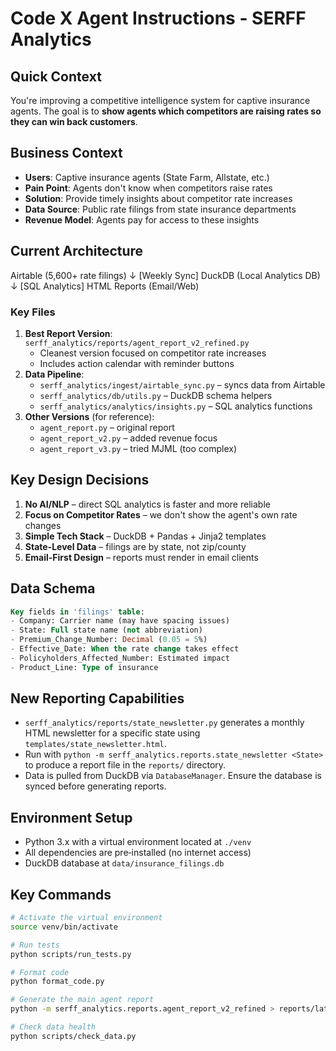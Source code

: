 # Code X Agent Instructions - SERFF Analytics

## Quick Context
You're improving a competitive intelligence system for captive insurance agents. The goal is to **show agents which competitors are raising rates so they can win back customers**.

## Business Context
- **Users**: Captive insurance agents (State Farm, Allstate, etc.)
- **Pain Point**: Agents don't know when competitors raise rates
- **Solution**: Provide timely insights about competitor rate increases
- **Data Source**: Public rate filings from state insurance departments
- **Revenue Model**: Agents pay for access to these insights

## Current Architecture
Airtable (5,600+ rate filings)
↓ [Weekly Sync]
DuckDB (Local Analytics DB)
↓ [SQL Analytics]
HTML Reports (Email/Web)

### Key Files
1. **Best Report Version**: `serff_analytics/reports/agent_report_v2_refined.py`
   - Cleanest version focused on competitor rate increases
   - Includes action calendar with reminder buttons
2. **Data Pipeline**:
   - `serff_analytics/ingest/airtable_sync.py` – syncs data from Airtable
   - `serff_analytics/db/utils.py` – DuckDB schema helpers
   - `serff_analytics/analytics/insights.py` – SQL analytics functions
3. **Other Versions** (for reference):
   - `agent_report.py` – original report
   - `agent_report_v2.py` – added revenue focus
   - `agent_report_v3.py` – tried MJML (too complex)

## Key Design Decisions
1. **No AI/NLP** – direct SQL analytics is faster and more reliable
2. **Focus on Competitor Rates** – we don't show the agent's own rate changes
3. **Simple Tech Stack** – DuckDB + Pandas + Jinja2 templates
4. **State-Level Data** – filings are by state, not zip/county
5. **Email-First Design** – reports must render in email clients

## Data Schema
```sql
Key fields in 'filings' table:
- Company: Carrier name (may have spacing issues)
- State: Full state name (not abbreviation)
- Premium_Change_Number: Decimal (0.05 = 5%)
- Effective_Date: When the rate change takes effect
- Policyholders_Affected_Number: Estimated impact
- Product_Line: Type of insurance
```

## New Reporting Capabilities
- `serff_analytics/reports/state_newsletter.py` generates a monthly HTML newsletter for a specific state using `templates/state_newsletter.html`.
- Run with `python -m serff_analytics.reports.state_newsletter <State>` to produce a report file in the `reports/` directory.
- Data is pulled from DuckDB via `DatabaseManager`. Ensure the database is synced before generating reports.

## Environment Setup
- Python 3.x with a virtual environment located at `./venv`
- All dependencies are pre‑installed (no internet access)
- DuckDB database at `data/insurance_filings.db`

## Key Commands
```bash
# Activate the virtual environment
source venv/bin/activate

# Run tests
python scripts/run_tests.py

# Format code
python format_code.py

# Generate the main agent report
python -m serff_analytics.reports.agent_report_v2_refined > reports/latest_report.html

# Check data health
python scripts/check_data.py
```
